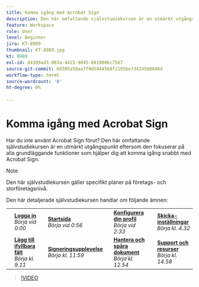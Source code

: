 ```yaml
---
title: Komma igång med Acrobat Sign
description: Den här omfattande självstudiekursen är en utmärkt utgångspunkt för nya avsändare i Adobe Sign
feature: Workspace
role: User
level: Beginner
jira: KT-8989
thumbnail: KT-8989.jpg
kt: 8989
exl-id: d4309ad3-003a-4415-9845-8919006c7567
source-git-commit: 68305a58ae7f9d5844568f2195be734245b8846d
workflow-type: tm+mt
source-wordcount: '0'
ht-degree: 0%

---
```


# Komma igång med Acrobat Sign

Har du inte använt Acrobat Sign förut? Den här omfattande självstudiekursen är en utmärkt utgångspunkt eftersom den fokuserar på alla grundläggande funktioner som hjälper dig att komma igång snabbt med Acrobat Sign.

>[!NOTE]
>
>Den här självstudiekursen gäller specifikt planer på företags- och storföretagsnivå.

Den här detaljerade självstudiekursen handlar om följande ämnen:

<table style="table-layout:auto">
<tr>
  <td>
    <a href="https://video.tv.adobe.com/v/337151?quality=12&learn=on&hidetitle=true">
      <img alt="Snabbspolning framåt" src="../assets/Stepforward_18.png" />
    </a>
  </td>
  <td>
     <a href="https://video.tv.adobe.com/v/337151?quality=12&learn=on&hidetitle=true"><strong>Logga in</strong></a>
         <br>
        <em>Börja vid 0:00</em>
    </td>
     <td>
    <a href="https://video.tv.adobe.com/v/337151?quality=12&learn=on&hidetitle=true&t=56">
      <img alt="Snabbspolning framåt" src="../assets/Stepforward_18.png" />
    </a>
  </td>
  <td>
     <a href="https://video.tv.adobe.com/v/337151?quality=12&learn=on&hidetitle=true&t=56"><strong>Startsida</strong></a>
         <br>
        <em>Börja vid 0:56</em>
    </td>
    <td>
    <a href="https://video.tv.adobe.com/v/337151?quality=12&learn=on&hidetitle=true&t=153">
      <img alt="Snabbspolning framåt" src="../assets/Stepforward_18.png" />
    </a>
  </td>
  <td>
     <a href="https://video.tv.adobe.com/v/337151/?quality=12&learn=on&hidetitle=true&t=153"><strong>Konfigurera din profil</strong></a>
        <br>
        <em>Börja vid 2:33</em>
    </td>
    <td>
    <a href="https://video.tv.adobe.com/v/337151?quality=12&learn=on&hidetitle=true&t=272">
      <img alt="Snabbspolning framåt" src="../assets/Stepforward_18.png" />
    </a>
  </td>
  <td>
     <a href="https://video.tv.adobe.com/v/337151?quality=12&learn=on&hidetitle=true&t=272"><strong>Skicka-inställningar</strong></a>
        <br>
        <em>Börja kl. 4.32</em>
    </td>
  </tr>
  <tr>
    <td>
    <a href="https://video.tv.adobe.com/v/337151?quality=12&learn=on&hidetitle=true&t=551">
      <img alt="Snabbspolning framåt" src="../assets/Stepforward_18.png" />
    </a>
  </td>
  <td>
     <a href="https://video.tv.adobe.com/v/337151?quality=12&learn=on&hidetitle=true&t=551"><strong>Lägg till ifyllbara fält</strong></a>
         <br>
        <em>Börja kl. 9.11</em>
    </td>
    <td>
    <a href="https://video.tv.adobe.com/v/337151?quality=12&learn=on&hidetitle=true&t=719">
      <img alt="Snabbspolning framåt" src="../assets/Stepforward_18.png" />
    </a>
  </td>
  <td>
     <a href="https://video.tv.adobe.com/v/337151?quality=12&learn=on&hidetitle=true&t=719"><strong>Signeringsupplevelse</strong></a>
        <br>
        <em>Börja kl. 11:59</em>
    </td>
    <td>
    <a href="https://video.tv.adobe.com/v/337151?quality=12&learn=on&hidetitle=true&t=774">
      <img alt="Snabbspolning framåt" src="../assets/Stepforward_18.png" />
    </a>
  </td>
  <td>
     <a href="https://video.tv.adobe.com/v/337151?quality=12&learn=on&hidetitle=true&t=774"><strong>Hantera och spåra dokument</strong></a>
        <br>
        <em>Börja kl. 12.54</em>
    </td>
    <td>
    <a href="https://video.tv.adobe.com/v/337151?quality=12&learn=on&hidetitle=true&t=898">
      <img alt="Snabbspolning framåt" src="../assets/Stepforward_18.png" />
    </a>
  </td>
  <td>
     <a href="https://video.tv.adobe.com/v/337151/?quality=12&learn=on&hidetitle=true&t=898"><strong>Support och resurser</strong></a>
        <br>
        <em>Börja kl. 14.58</em>
    </td>
  </tr>
  </table>

>[!VIDEO](https://video.tv.adobe.com/v/337151?quality=12&learn=on&hidetitle=true)
